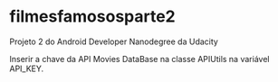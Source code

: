 # filmesfamososparte2

Projeto 2 do Android Developer Nanodegree da Udacity

Inserir a chave da API Movies DataBase na classe APIUtils na variável API_KEY. 
